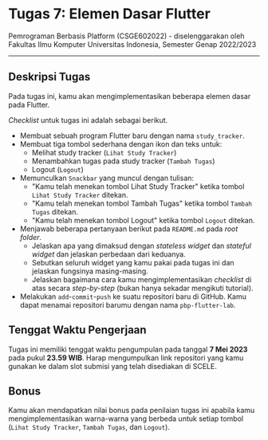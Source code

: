 # Tugas 7: Elemen Dasar Flutter

Pemrograman Berbasis Platform (CSGE602022) - diselenggarakan oleh Fakultas Ilmu Komputer Universitas Indonesia, Semester Genap 2022/2023

---

## Deskripsi Tugas

Pada tugas ini, kamu akan mengimplementasikan beberapa elemen dasar pada Flutter.

_Checklist_ untuk tugas ini adalah sebagai berikut.

- Membuat sebuah program Flutter baru dengan nama `study_tracker`.
- Membuat tiga tombol sederhana dengan ikon dan teks untuk:
    - Melihat study tracker (`Lihat Study Tracker`)
  	- Menambahkan tugas pada study tracker (`Tambah Tugas`)
  	- Logout (`Logout`)
- Memunculkan `Snackbar` yang muncul dengan tulisan:
	- "Kamu telah menekan tombol Lihat Study Tracker" ketika tombol `Lihat Study Tracker` ditekan.
	- "Kamu telah menekan tombol Tambah Tugas" ketika tombol `Tambah Tugas` ditekan.
	- "Kamu telah menekan tombol Logout" ketika tombol `Logout` ditekan.
- Menjawab beberapa pertanyaan berikut pada `README.md` pada _root folder_.
	- Jelaskan apa yang dimaksud dengan _stateless widget_ dan _stateful widget_ dan jelaskan perbedaan dari keduanya.
	- Sebutkan seluruh widget yang kamu pakai pada tugas ini dan jelaskan fungsinya masing-masing.
	- Jelaskan bagaimana cara kamu mengimplementasikan _checklist_ di atas secara _step-by-step_ (bukan hanya sekadar mengikuti tutorial).
- Melakukan `add`-`commit`-`push` ke suatu repositori baru di GitHub. Kamu dapat menamai repositori barumu dengan nama `pbp-flutter-lab`.

## Tenggat Waktu Pengerjaan

Tugas ini memiliki tenggat waktu pengumpulan pada tanggal **7 Mei 2023** pada pukul **23.59 WIB**. Harap mengumpulkan link repositori yang kamu gunakan ke dalam slot submisi yang telah disediakan di SCELE.

## Bonus

Kamu akan mendapatkan nilai bonus pada penilaian tugas ini apabila kamu mengimplementasikan warna-warna yang berbeda untuk setiap tombol (`Lihat Study Tracker`, `Tambah Tugas`, dan `Logout`).
